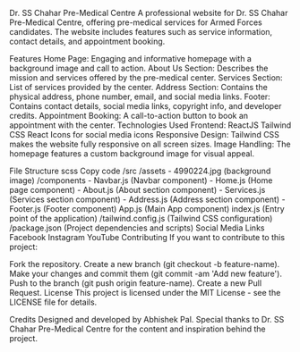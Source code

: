 Dr. SS Chahar Pre-Medical Centre
A professional website for Dr. SS Chahar Pre-Medical Centre, offering pre-medical services for Armed Forces candidates. The website includes features such as service information, contact details, and appointment booking.

Features
Home Page: Engaging and informative homepage with a background image and call to action.
About Us Section: Describes the mission and services offered by the pre-medical center.
Services Section: List of services provided by the center.
Address Section: Contains the physical address, phone number, email, and social media links.
Footer: Contains contact details, social media links, copyright info, and developer credits.
Appointment Booking: A call-to-action button to book an appointment with the center.
Technologies Used
Frontend:
ReactJS
Tailwind CSS
React Icons for social media icons
Responsive Design: Tailwind CSS makes the website fully responsive on all screen sizes.
Image Handling: The homepage features a custom background image for visual appeal.


File Structure
scss
Copy code
/src
  /assets
    - 4990224.jpg  (background image)
  /components
    - Navbar.js       (Navbar component)
    - Home.js         (Home page component)
    - About.js        (About section component)
    - Services.js     (Services section component)
    - Address.js      (Address section component)
    - Footer.js       (Footer component)
  App.js              (Main App component)
  index.js            (Entry point of the application)
  /tailwind.config.js (Tailwind CSS configuration)
  /package.json       (Project dependencies and scripts)
Social Media Links
Facebook
Instagram
YouTube
Contributing
If you want to contribute to this project:

Fork the repository.
Create a new branch (git checkout -b feature-name).
Make your changes and commit them (git commit -am 'Add new feature').
Push to the branch (git push origin feature-name).
Create a new Pull Request.
License
This project is licensed under the MIT License - see the LICENSE file for details.

Credits
Designed and developed by Abhishek Pal.
Special thanks to Dr. SS Chahar Pre-Medical Centre for the content and inspiration behind the project.
